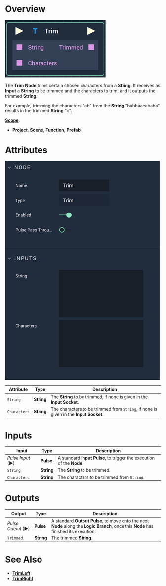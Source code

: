 # Overview

![The Trim Node.](../../.gitbook/assets/trimnode.png)

The **Trim** **Node** trims certain chosen characters from a **String**. It receives as **Input** a **String** to be trimmed and the characters to trim, and it outputs the trimmed **String**.

For example, trimming the characters "ab" from the **String** "babbaacababa" results in the trimmed **String** "c".

[**Scope**](../overview.md#scopes):
*  **Project**, **Scene**, **Function**, **Prefab**

# Attributes

![The Trim Node Attributes.](../../.gitbook/assets/trimattributes.png)

|Attribute|Type|Description|
|---|---|---|
| `String`| **String** | The **String** to be trimmed, if none is given in the **Input** **Socket**. |
| `Characters` | **String** | The characters to be trimmed from `String`, if none is given in the **Input Socket**. |

# Inputs

|Input|Type|Description|
|---|---|---|
|*Pulse Input* (►)|**Pulse**|A standard **Input Pulse**, to trigger the execution of the **Node**.|
| `String` | **String** | The **String** to be trimmed.|
| `Characters` | **String** | The characters to be trimmed from `String`. |

# Outputs

|Output|Type|Description|
|---|---|---|
|*Pulse Output* (►)|**Pulse**|A standard **Output Pulse**, to move onto the next **Node** along the **Logic Branch**, once this **Node** has finished its execution.|
| `Trimmed` | **String** | The trimmed **String**. |

# See Also

* [**TrimLeft**](trimleft.md)
* [**TrimRight**](trimright.md)



